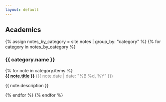 ```yaml
---
layout: default
---
```


## Academics
{% assign notes_by_category = site.notes | group_by: "category" %}
  {% for category in notes_by_category %}
    <h3>{{ category.name }}</h3>
    {% for note in category.items %}
      <div>
        <strong><a href="{{ note.url }}">{{ note.title }}</a></strong> 
        <span style="color: grey;">({{ note.date | date: "%B %d, %Y" }})</span>
        <p>{{ note.description }}</p>
      </div>
    {% endfor %}
  {% endfor %}